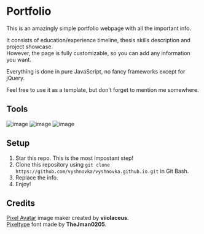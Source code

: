 # Portfolio

This is an amazingly simple portfolio webpage with all the important info.
  
It consists of education/experience timeline, thesis skills description and project showcase.    
However, the page is fully customizable, so you can add any information you want.

Everything is done in pure JavaScript, no fancy frameworks except for jQuery.

Feel free to use it as a template, but don't forget to mention me somewhere.

## Tools

![image](https://img.shields.io/badge/HTML-e33c26?style=for-the-badge&logo=html5&logoColor=white) 
![image](https://img.shields.io/badge/CSS-1572B6?style=for-the-badge&logo=css3&logoColor=white) 
![image](https://img.shields.io/badge/JavaScript-c4b112?style=for-the-badge&logo=javascript&logoColor=white) 

## Setup

1. Star this repo. This is the most impostant step!
2. Clone this repository using `git clone https://github.com/vyshnovka/vyshnovka.github.io.git` in Git Bash.  
3. Replace the info.  
4. Enjoy!

## Credits

[Pixel Avatar](https://picrew.me/image_maker/112842) image maker created by **viiolaceus**.    
[Pixeltype](https://www.dafont.com/pt/pixeltype.font) font made by **TheJman0205**.
